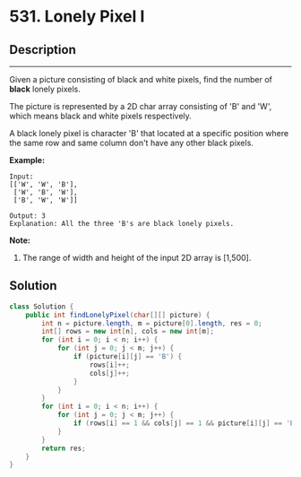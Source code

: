 # 531. Lonely Pixel I

## Description

------

Given a picture consisting of black and white pixels, find the number of **black** lonely pixels.

The picture is represented by a 2D char array consisting of 'B' and 'W', which means black and white pixels respectively.

A black lonely pixel is character 'B' that located at a specific position where the same row and same column don't have any other black pixels.

**Example:**

```
Input: 
[['W', 'W', 'B'],
 ['W', 'B', 'W'],
 ['B', 'W', 'W']]

Output: 3
Explanation: All the three 'B's are black lonely pixels.
```

**Note:**

1. The range of width and height of the input 2D array is [1,500].

## Solution

```java
class Solution {
    public int findLonelyPixel(char[][] picture) {
        int n = picture.length, m = picture[0].length, res = 0;
        int[] rows = new int[n], cols = new int[m];
        for (int i = 0; i < n; i++) {
            for (int j = 0; j < m; j++) {
                if (picture[i][j] == 'B') {
                    rows[i]++;
                    cols[j]++;
                }
            }
        }
        for (int i = 0; i < n; i++) {
            for (int j = 0; j < m; j++) {
                if (rows[i] == 1 && cols[j] == 1 && picture[i][j] == 'B') res++; 
            }
        }
        return res;
    }
}
```

